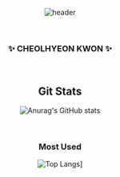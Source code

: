 <div align="center">
  
  ![header](https://capsule-render.vercel.app/api?type=waving&color=timeAuto&height=150&section=header&text=Cheolhyeon's%20GitHub&fontSize=60)

  <br>
  <h3>✨ CHEOLHYEON KWON ✨</h3>
  <br>
  
  <h2> Git Stats </h2>
  
  ![Anurag's GitHub stats](https://github-readme-stats.vercel.app/api?username=kkcchh9999&show_icons=true&theme=darcula)

  <br>  
  <h3> Most Used </h3>
  
  ![Top Langs](https://github-readme-stats.vercel.app/api/top-langs/?username=kkcchh9999&show_icons=true&theme=darcula)]

</div>


<!--
**kkcchh9999/kkcchh9999** is a ✨ _special_ ✨ repository because its `README.md` (this file) appears on your GitHub profile.

Here are some ideas to get you started:

- 🔭 I’m currently working on ...
- 🌱 I’m currently learning ...
- 👯 I’m looking to collaborate on ...
- 🤔 I’m looking for help with ...
- 💬 Ask me about ...
- 📫 How to reach me: ...
- 😄 Pronouns: ...
- ⚡ Fun fact: ...
-->
